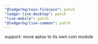 ```yaml
---
"@ledgerhq/coin-filecoin": patch
"ledger-live-desktop": patch
"live-mobile": patch
"@ledgerhq/live-common": patch
---
```


support: move aptos to its own coin module
